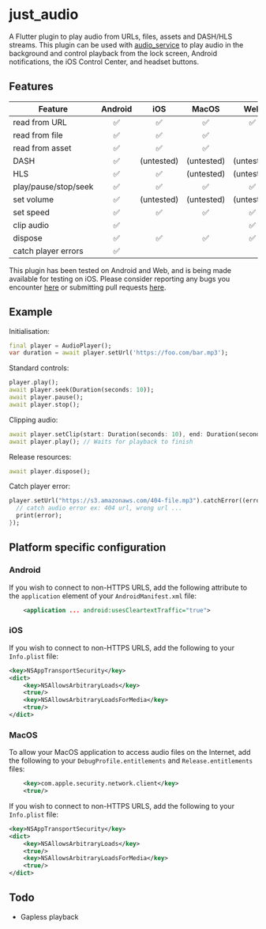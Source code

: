 # just_audio

A Flutter plugin to play audio from URLs, files, assets and DASH/HLS streams. This plugin can be used with [audio_service](https://pub.dev/packages/audio_service) to play audio in the background and control playback from the lock screen, Android notifications, the iOS Control Center, and headset buttons.

## Features

| Feature              | Android   | iOS        | MacOS      | Web        |
| -------              | :-------: | :-----:    | :-----:    | :-----:    |
| read from URL        | ✅        | ✅         | ✅         | ✅         |
| read from file       | ✅        | ✅         | ✅         |            |
| read from asset      | ✅        | ✅         | ✅         |            |
| DASH                 | ✅        | (untested) | (untested) | (untested) |
| HLS                  | ✅        | ✅         | (untested) | (untested) |
| play/pause/stop/seek | ✅        | ✅         | ✅         | ✅         |
| set volume           | ✅        | (untested) | (untested) | (untested) |
| set speed            | ✅        | ✅         | ✅         | ✅         |
| clip audio           | ✅        |            |            | ✅         |
| dispose              | ✅        | ✅         | ✅         | ✅         |
| catch player errors  | ✅        |            |            |            |

This plugin has been tested on Android and Web, and is being made available for testing on iOS. Please consider reporting any bugs you encounter [here](https://github.com/ryanheise/just_audio/issues) or submitting pull requests [here](https://github.com/ryanheise/just_audio/pulls).

## Example

Initialisation:

```dart
final player = AudioPlayer();
var duration = await player.setUrl('https://foo.com/bar.mp3');
```

Standard controls:

```dart
player.play();
await player.seek(Duration(seconds: 10));
await player.pause();
await player.stop();
```

Clipping audio:

```dart
await player.setClip(start: Duration(seconds: 10), end: Duration(seconds: 20));
await player.play(); // Waits for playback to finish
```

Release resources:

```dart
await player.dispose();
```

Catch player error: 

```dart
player.setUrl("https://s3.amazonaws.com/404-file.mp3").catchError((error) {
  // catch audio error ex: 404 url, wrong url ...
  print(error);
});
```

## Platform specific configuration

### Android

If you wish to connect to non-HTTPS URLS, add the following attribute to the `application` element of your `AndroidManifest.xml` file:

```xml
    <application ... android:usesCleartextTraffic="true">
```

### iOS

If you wish to connect to non-HTTPS URLS, add the following to your `Info.plist` file:

```xml
<key>NSAppTransportSecurity</key>
<dict>
    <key>NSAllowsArbitraryLoads</key>
    <true/>
    <key>NSAllowsArbitraryLoadsForMedia</key>
    <true/>
</dict>
```

### MacOS

To allow your MacOS application to access audio files on the Internet, add the following to your `DebugProfile.entitlements` and `Release.entitlements` files:

```xml
    <key>com.apple.security.network.client</key>
    <true/>
```

If you wish to connect to non-HTTPS URLS, add the following to your `Info.plist` file:

```xml
<key>NSAppTransportSecurity</key>
<dict>
    <key>NSAllowsArbitraryLoads</key>
    <true/>
    <key>NSAllowsArbitraryLoadsForMedia</key>
    <true/>
</dict>
```

## Todo

* Gapless playback
